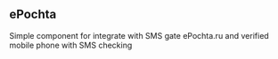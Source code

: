 ## ePochta

Simple component for integrate with SMS gate ePochta.ru and verified mobile phone with SMS checking